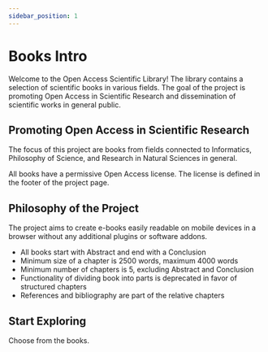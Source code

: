 ```yaml
---
sidebar_position: 1
---
```


# Books Intro

Welcome to the Open Access Scientific Library! The library contains a selection of scientific books in various fields. The goal of the project is promoting Open Access in Scientific Research and dissemination of scientific works in general public.


## Promoting Open Access in Scientific Research

The focus of this project are books from fields connected to Informatics, Philosophy of Science, and Research in Natural Sciences in general.

All books have a permissive Open Access license. The license is defined in the footer of the project page.

## Philosophy of the Project
The project aims to create e-books easily readable on mobile devices in a browser without any additional plugins or software addons.

- All books start with Abstract and end with a Conclusion
- Minimum size of a chapter is 2500 words, maximum 4000 words
- Minimum number of chapters is 5, excluding Abstract and Conclusion
- Functionality of dividing book into parts is deprecated in favor of structured chapters
- References and bibliography are part of the relative chapters

## Start Exploring

Choose from the books.
